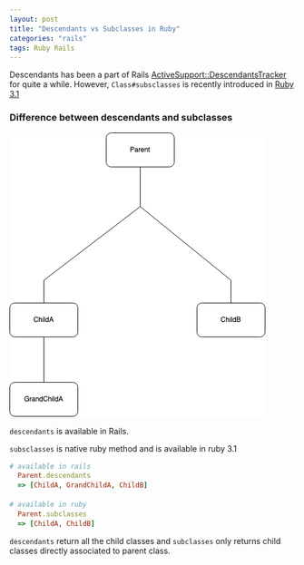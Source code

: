 ```yaml
---
layout: post
title: "Descendants vs Subclasses in Ruby"
categories: "rails"
tags: Ruby Rails
---
```


Descendants has been a part of Rails [ActiveSupport::DescendantsTracker](https://api.rubyonrails.org/classes/ActiveSupport/DescendantsTracker.html) for quite a while. However, `Class#subsclasses` is recently introduced in [Ruby 3.1](https://sapidlabs.com/ruby/2022/01/21/ruby-3-adds-subclasses-method.html)

### Difference between descendants and subclasses

<img src="/assets/images/ruby-3-1-adds-subclasses-method/ruby-3-1-subclasses.png" alt="ruby-subclasses" class="img-center img-50-imp">

`descendants` is available in Rails.

`subsclasses` is native ruby method and is available in ruby 3.1

```ruby
# available in rails
  Parent.descendants
  => [ChildA, GrandChildA, ChildB]

# available in ruby
  Parent.subclasses
  => [ChildA, ChildB]
```

`descendants` return all the child classes and `subclasses` only returns child classes directly associated to parent class.

